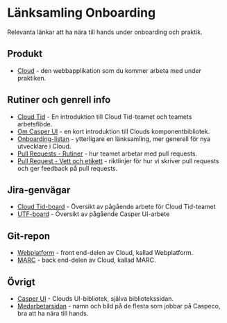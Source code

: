 # Länksamling Onboarding

Relevanta länkar att ha nära till hands under onboarding och  praktik.

## Produkt
* [Cloud](https://cloud.caspeco.se/) - den webbapplikation som du kommer arbeta med under praktiken.

## Rutiner och genrell info
* [Cloud Tid](https://caspeco.atlassian.net/wiki/spaces/CMT/pages/1666318382/Team+Cloud+Tid) - En introduktion till Cloud Tid-teamet och teamets arbetsflöde.
* [Om Casper UI](https://caspeco.atlassian.net/wiki/spaces/CM/pages/833978411/Clouds+UI-bibliotek+Casper+UI) - en kort introduktion till Clouds komponentbibliotek.
* [Onboarding-listan](https://caspeco.atlassian.net/wiki/spaces/CM/pages/759496933/Onboarding+Utvecklare+Cloud) - ytterligare en länksamling, mer generell för nya utvecklare i Cloud.
* [Pull Requests - Rutiner](https://caspeco.atlassian.net/wiki/spaces/CMT/pages/1359708192/Pull+requests) - hur teamet arbetar med pull requests.
* [Pull Request - Vett och etikett](https://caspeco.atlassian.net/wiki/spaces/CM/pages/1243480114/Att+arbeta+med+pull+requests+-+vett+och+etikett) - riktlinjer för hur vi skriver pull requests och ger feedback på pull requests.

## Jira-genvägar
* [Cloud Tid-board](https://caspeco.atlassian.net/secure/RapidBoard.jspa?projectKey=SM&rapidView=100) - Översikt av pågående arbete för Cloud Tid-teamet
* [UTF-board](https://caspeco.atlassian.net/jira/software/projects/UTF/boards/66) - Översikt av pågående Casper UI-arbete

## Git-repon
* [Webplatform](https://github.com/Caspeco/WebPlatform) - front end-delen av Cloud, kallad Webplatform.
* [MARC](https://github.com/Caspeco/MARC) - back end-delen av Cloud, kallad MARC.

## Övrigt
* [Casper UI](http://casperui.caspeco.com/) - Clouds UI-bibliotek, själva bibliotekssidan.
* [Medarbetarsidan](https://www.caspeco.se/medarbetare/) - namn och bild på de flesta som jobbar på Caspeco, bra att ha nära till hands.
